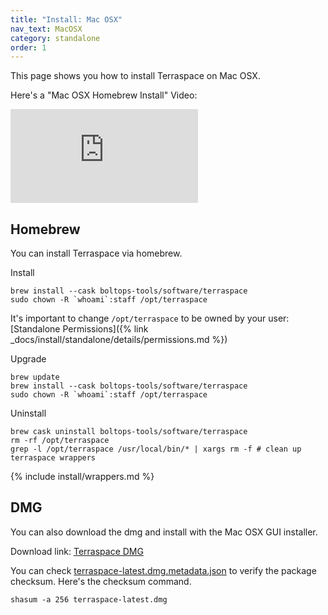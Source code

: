 ```yaml
---
title: "Install: Mac OSX"
nav_text: MacOSX
category: standalone
order: 1
---
```


This page shows you how to install Terraspace on Mac OSX.

Here's a "Mac OSX Homebrew Install" Video:

<div class="video-box"><div class="video-container"><iframe src="https://www.youtube.com/embed/UzaMWTYEfTU" frameborder="0" allowfullscreen=""></iframe></div></div>

## Homebrew

You can install Terraspace via homebrew.

Install

    brew install --cask boltops-tools/software/terraspace
    sudo chown -R `whoami`:staff /opt/terraspace

It's important to change `/opt/terraspace` to be owned by your user: [Standalone Permissions]({% link _docs/install/standalone/details/permissions.md %})

Upgrade

    brew update
    brew install --cask boltops-tools/software/terraspace
    sudo chown -R `whoami`:staff /opt/terraspace

Uninstall

    brew cask uninstall boltops-tools/software/terraspace
    rm -rf /opt/terraspace
    grep -l /opt/terraspace /usr/local/bin/* | xargs rm -f # clean up terraspace wrappers

{% include install/wrappers.md %}

## DMG

You can also download the dmg and install with the Mac OSX GUI installer.

Download link: [Terraspace DMG](https://tap.boltops.com/packages/terraspace/terraspace-latest.dmg)

You can check [terraspace-latest.dmg.metadata.json](https://tap.boltops.com/packages/terraspace/terraspace-latest.dmg.metadata.json) to verify the package checksum. Here's the checksum command.

    shasum -a 256 terraspace-latest.dmg
